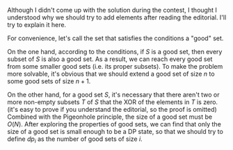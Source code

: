 Although I didn't come up with the solution during the contest, I thought I understood why we should try to add elements after reading the editorial. I'll try to explain it here.

For convenience, let's call the set that satisfies the conditions a "good" set.

On the one hand, according to the conditions, if $S$ is a good set, then every subset of $S$ is also a good set. As a result, we can reach every good set from some smaller good sets (i.e. its proper subsets). To make the problem more solvable, it's obvious that we should extend a good set of size $n$ to some good sets of size $n+1$.

On the other hand, for a good set $S$, it's necessary that there aren't two or more non-empty subsets $T$ of $S$ that the XOR of the elements in $T$ is zero. (it's easy to prove if you understand the editorial, so the proof is omitted) Combined with the Pigeonhole principle, the size of a good set must be $O(N)$. After exploring the properties of good sets, we can find that only the size of a good set is small enough to be a DP state, so that we should try to define $dp_i$ as the number of good sets of size $i$.